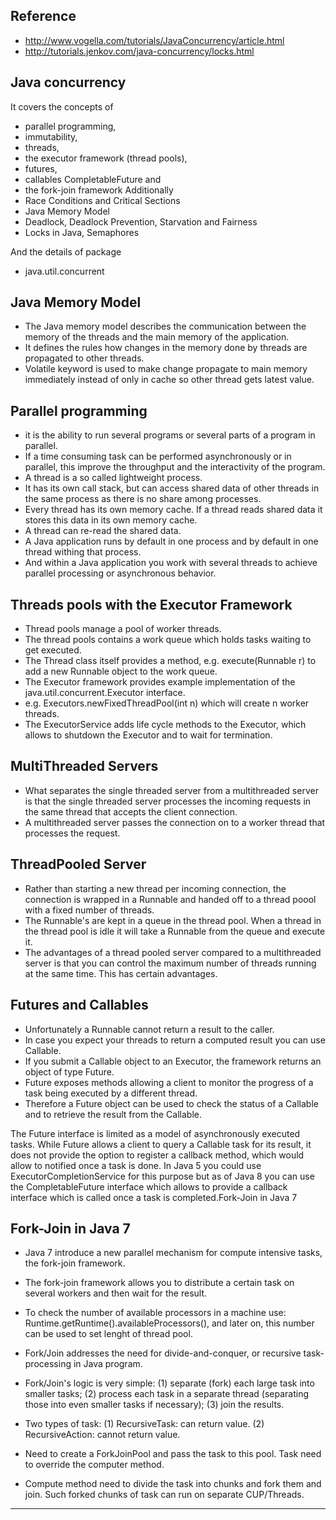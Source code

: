 Reference
-----------
- http://www.vogella.com/tutorials/JavaConcurrency/article.html
- http://tutorials.jenkov.com/java-concurrency/locks.html

Java concurrency
-----------------
It covers the concepts of
- parallel programming,
- immutability,
- threads,
- the executor framework (thread pools),
- futures,
- callables CompletableFuture and
- the fork-join framework
Additionally
- Race Conditions and Critical Sections
- Java Memory Model
- Deadlock, Deadlock Prevention, Starvation and Fairness
- Locks in Java, Semaphores

And the details of package
- java.util.concurrent


Java Memory Model
-------------------
- The Java memory model describes the communication between the memory of the threads and the main memory of the application.
- It defines the rules how changes in the memory done by threads are propagated to other threads.
- Volatile keyword is used to make change propagate to main memory immediately instead of only in cache so other thread gets latest value.

Parallel programming
---------------------
- it is the ability to run several programs or several parts of a program in parallel.
- If a time consuming task can be performed asynchronously or in parallel, this improve the throughput and the interactivity of the program.
- A thread is a so called lightweight process.
- It has its own call stack, but can access shared data of other threads in the same process as there is no share among processes.
- Every thread has its own memory cache. If a thread reads shared data it stores this data in its own memory cache.
- A thread can re-read the shared data.
- A Java application runs by default in one process and by default in one thread withing that process.
- And within a Java application you work with several threads to achieve parallel processing or asynchronous behavior.

Threads pools with the Executor Framework
-----------------------------------------
- Thread pools manage a pool of worker threads.
- The thread pools contains a work queue which holds tasks waiting to get executed.
- The Thread class itself provides a method, e.g. execute(Runnable r) to add a new Runnable object to the work queue.
- The Executor framework provides example implementation of the java.util.concurrent.Executor interface.
-  e.g. Executors.newFixedThreadPool(int n) which will create n worker threads.
-  The ExecutorService adds life cycle methods to the Executor, which allows to shutdown the Executor and to wait for termination.

MultiThreaded Servers
---------------------
- What separates the single threaded server from a multithreaded server is that
  the single threaded server processes the incoming requests in the same thread
  that accepts the client connection.
- A multithreaded server passes the connection on to a worker thread that processes the request.

ThreadPooled Server
-------------------
- Rather than starting a new thread per incoming connection, the connection is wrapped in a Runnable and
  handed off to a thread poool with a fixed number of threads.
- The Runnable's are kept in a queue in the thread pool. When a thread in the thread pool is idle it will
  take a Runnable from the queue and execute it.
- The advantages of a thread pooled server compared to a multithreaded server is that you can control
  the maximum number of threads running at the same time. This has certain advantages.

Futures and Callables
---------------------
- Unfortunately a Runnable cannot return a result to the caller.
- In case you expect your threads to return a computed result you can use Callable.
- If you submit a Callable object to an Executor, the framework returns an object of type Future.
- Future exposes methods allowing a client to monitor the progress of a task being executed by a different thread.
- Therefore a Future object can be used to check the status of a Callable and to retrieve the result from the Callable.

The Future interface is limited as a model of asynchronously executed tasks.
While Future allows a client to query a Callable task for its result, it does not provide the option to
register a callback method, which would allow to notified once a task is done. In Java 5 you could use
ExecutorCompletionService for this purpose but as of Java 8 you can use the CompletableFuture interface
which allows to provide a callback interface which is called once a task is completed.Fork-Join in Java 7


Fork-Join in Java 7
--------------------
- Java 7 introduce a new parallel mechanism for compute intensive tasks, the fork-join framework.
- The fork-join framework allows you to distribute a certain task on several workers and then wait for the result.
- To check the number of available processors in a machine use: Runtime.getRuntime().availableProcessors(), and
   later on, this number can be used to set lenght of thread pool.
- Fork/Join addresses the need for divide-and-conquer, or recursive task-processing in Java program.
- Fork/Join's logic is very simple:
(1) separate (fork) each large task into smaller tasks;
(2) process each task in a separate thread (separating those into even smaller tasks if necessary);
(3) join the results.

- Two types of task:
(1) RecursiveTask<Type>: can return value.
(2) RecursiveAction: cannot return value.

- Need to create a ForkJoinPool and pass the task to this pool. Task need to override the computer method.
- Compute method need to divide the task into chunks and fork them and join. Such forked chunks of task can run on separate CUP/Threads.

-------------------------
